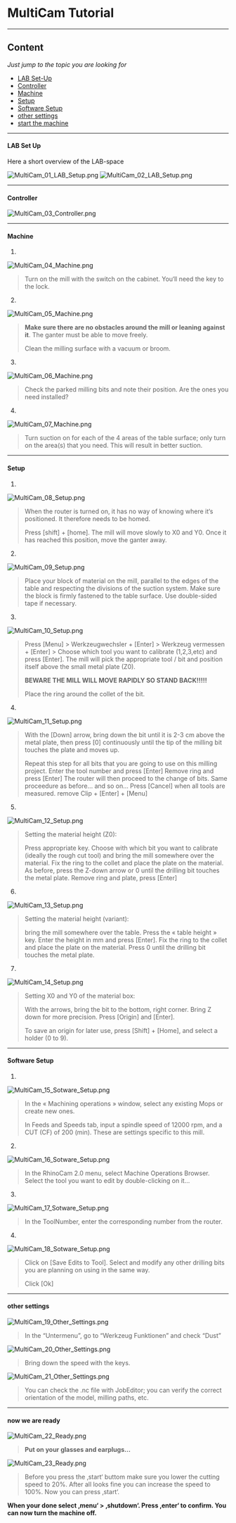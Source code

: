 # MultiCam Tutorial


---

## Content
*Just jump to the topic you are looking for*



- [LAB Set-Up](#Lab-Set-Up)
- [Controller](#Controller)
- [Machine](#Machine)
- [Setup](#setup)
- [Software Setup](#Software-Setup)
- [other settings](#other-settings)
- [start the machine](#now-we-are-ready)

---
#### LAB Set Up

Here a short overview of the LAB-space

![MultiCam_01_LAB_Setup.png](doc/MultiCam_01_LAB_Setup.png)
![MultiCam_02_LAB_Setup.png](doc/MultiCam_02_LAB_Setup.png)

---

#### Controller

![MultiCam_03_Controller.png](doc/MultiCam_03_Controller.png)

---

#### Machine

1.


![MultiCam_04_Machine.png](doc/MultiCam_04_Machine.png)

>Turn on the mill with the switch on the cabinet. You‘ll need the key to the lock.


2.
![MultiCam_05_Machine.png](doc/MultiCam_05_Machine.png)

> **Make sure there are no obstacles around the mill or leaning against it**. The ganter must be able to move
freely.
>
>Clean the milling surface with a vacuum or broom.


3.
![MultiCam_06_Machine.png](doc/MultiCam_06_Machine.png)

>Check the parked milling bits and note their position. Are the ones you need installed?


4.
![MultiCam_07_Machine.png](doc/MultiCam_07_Machine.png)

>Turn suction on for each of the 4 areas of the table surface; only turn on the area(s) that you need. This
will result in better suction.

---

#### Setup
1.
![MultiCam_08_Setup.png](doc/MultiCam_08_Setup.png)

>When the router is turned on, it has no way of knowing where it‘s positioned. It therefore needs to be
homed.
>
>Press [shift] + [home]. The mill will move slowly to X0 and Y0.
Once it has reached this position, move the ganter away.


2.
![MultiCam_09_Setup.png](doc/MultiCam_09_Setup.png)

>Place your block of material on the mill, parallel to the edges of the table and respecting the divisions of
the suction system. Make sure the block is firmly fastened to the table surface. Use double-sided tape if
necessary.


3.
![MultiCam_10_Setup.png](doc/MultiCam_10_Setup.png)

>Press [Menu] > Werkzeugwechsler + [Enter] > Werkzeug vermessen + [Enter] >
Choose which tool you want to calibrate (1,2,3,etc) and press [Enter]. The mill will pick the appropriate
tool / bit and position itself above the small metal plate (Z0).
>
>**BEWARE THE MILL WILL MOVE RAPIDLY
SO STAND BACK!!!!!**
>
>Place the ring around the collet of the bit.


4.
![MultiCam_11_Setup.png](doc/MultiCam_11_Setup.png)

>With the [Down] arrow, bring down the bit until it is 2-3 cm above the metal plate, then press [0]
continuously until the tip of the milling bit touches the plate and moves up.
>
>Repeat this step for all bits that you are going to use on this milling project.
Enter the tool number and press [Enter] Remove ring and press [Enter]
The router will then proceed to the change of bits. Same proceedure as before… and so on…
Press [Cancel] when all tools are measured. remove Clip + [Enter] + [Menu]


5.
![MultiCam_12_Setup.png](doc/MultiCam_12_Setup.png)

>Setting the material height (Z0):
>
>Press appropriate key. Choose with which bit you want to calibrate
(ideally the rough cut tool) and bring the mill somewhere over the material. Fix the ring to the collet and
place the plate on the material. As before, press the Z-down arrow or 0 until the drilling bit touches the
metal plate.
Remove ring and plate, press [Enter]


6.
![MultiCam_13_Setup.png](doc/MultiCam_13_Setup.png)

>Setting the material height (variant):
>
>bring the mill somewhere over the table. Press the « table height »
key. Enter the height in mm and press [Enter]. Fix the ring to the collet and place the plate on the material.
Press 0 until the drilling bit touches the metal plate.


7.
![MultiCam_14_Setup.png](doc/MultiCam_14_Setup.png)

>Setting X0 and Y0 of the material box:
>
>With the arrows, bring the bit to the bottom, right corner. Bring Z down for more precision. Press [Origin] and [Enter].
>
>To save an origin for later use, press [Shift] + [Home], and select a holder (0 to 9).


---

#### Software Setup

1.
![MultiCam_15_Sotware_Setup.png](doc/MultiCam_15_Sotware_Setup.png)

>In the « Machining operations » window, select any existing Mops or create new ones.
>
>In Feeds and Speeds tab, input a spindle speed of 12000 rpm, and a CUT (CF) of 200 (min). These are
settings specific to this mill.


2.
![MultiCam_16_Sotware_Setup.png](doc/MultiCam_16_Sotware_Setup.png)

>In the RhinoCam 2.0 menu, select Machine Operations Browser. Select the tool you want to edit by
double-clicking on it…


3.
![MultiCam_17_Sotware_Setup.png](doc/MultiCam_17_Sotware_Setup.png)

>In the ToolNumber, enter the corresponding number from the router.


4.
![MultiCam_18_Sotware_Setup.png](doc/MultiCam_18_Sotware_Setup.png)

>Click on [Save Edits to Tool]. Select and modify any other drilling bits you are planning on using in the
same way.
>
>Click [Ok]

---

#### other settings

![MultiCam_19_Other_Settings.png](doc/MultiCam_19_Other_Settings.png)

>In the “Untermenu”, go to “Werkzeug Funktionen” and check “Dust”

![MultiCam_20_Other_Settings.png](doc/MultiCam_20_Other_Settings.png)

>Bring down the speed with the keys.

![MultiCam_21_Other_Settings.png](doc/MultiCam_21_Other_Settings.png)

>You can check the .nc file with JobEditor; you can verify the correct orientation of the model, milling
paths, etc.


---


#### now we are ready

![MultiCam_22_Ready.png](doc/MultiCam_22_Ready.png)

>**Put on your glasses and earplugs…**

![MultiCam_23_Ready.png](doc/MultiCam_23_Ready.png)

>Before you press the ‚start‘ buttom make sure you lower the cutting speed to 20%. After all looks fine
you can increase the speed to 100%. Now you can press ‚start‘.

**When your done select ‚menu‘ > ‚shutdown‘. Press ‚enter‘ to confirm.
You can now turn the machine off.**
